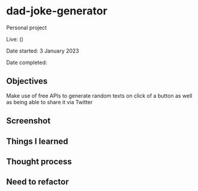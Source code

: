 # dad-joke-generator

Personal project

Live: ()

Date started: 3 January 2023

Date completed:

## Objectives

Make use of free APIs to generate random texts on click of a button as well as being able to share it via Twitter

## Screenshot

## Things I learned

## Thought process

## Need to refactor
